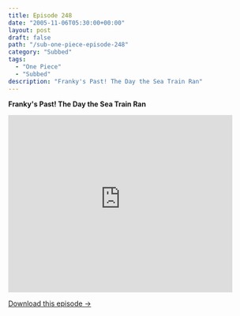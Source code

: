 ```yaml
---
title: Episode 248
date: "2005-11-06T05:30:00+00:00"
layout: post
draft: false
path: "/sub-one-piece-episode-248"
category: "Subbed"
tags:
  - "One Piece"
  - "Subbed"
description: "Franky's Past! The Day the Sea Train Ran"
---
```


**Franky's Past! The Day the Sea Train Ran**

<iframe width="640" height="360" src="https://www.rapidvideo.com/e/FXQH7D2ZSI" frameborder="0" marginwidth=0 marginheight=0 scrolling=no allowfullscreen style="max-width:90%;"></iframe>

<a href="http://ouo.io/qs/eCodkFEQ?s=https://www.rapidvideo.com/d/FXQH7D2ZSI" class="styled_a">Download this episode →</a>

